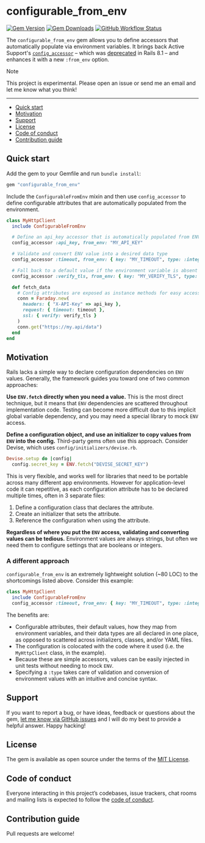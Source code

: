 # configurable_from_env

[![Gem Version](https://img.shields.io/gem/v/configurable_from_env)](https://rubygems.org/gems/configurable_from_env)
[![Gem Downloads](https://img.shields.io/gem/dt/configurable_from_env)](https://www.ruby-toolbox.com/projects/configurable_from_env)
[![GitHub Workflow Status](https://img.shields.io/github/actions/workflow/status/mattbrictson/configurable_from_env/ci.yml)](https://github.com/mattbrictson/configurable_from_env/actions/workflows/ci.yml)

The `configurable_from_env` gem allows you to define accessors that automatically populate via environment variables. It brings back Active Support's [`config_accessor`](https://github.com/rails/rails/blob/819a94934966eafb6bee6990b18372e1eb91159d/activesupport/lib/active_support/configurable.rb#L111) – which was [deprecated](https://github.com/rails/rails/pull/53970) in Rails 8.1 – and enhances it with a new `:from_env` option.

> [!NOTE]
> This project is experimental. Please open an issue or send me an email and let me know what you think!

---

- [Quick start](#quick-start)
- [Motivation](#motivation)
- [Support](#support)
- [License](#license)
- [Code of conduct](#code-of-conduct)
- [Contribution guide](#contribution-guide)

## Quick start

Add the gem to your Gemfile and run `bundle install`:

```ruby
gem "configurable_from_env"
```

Include the `ConfigurableFromEnv` mixin and then use `config_accessor` to define configurable attributes that are automatically populated from the environment.

```ruby
class MyHttpClient
  include ConfigurableFromEnv

  # Define an api_key accessor that is automatically populated from ENV["MY_API_KEY"]
  config_accessor :api_key, from_env: "MY_API_KEY"

  # Validate and convert ENV value into a desired data type
  config_accessor :timeout, from_env: { key: "MY_TIMEOUT", type: :integer }

  # Fall back to a default value if the environment variable is absent
  config_accessor :verify_tls, from_env: { key: "MY_VERIFY_TLS", type: :boolean }, default: true

  def fetch_data
    # Config attributes are exposed as instance methods for easy access
    conn = Faraday.new(
      headers: { "X-API-Key" => api_key },
      request: { timeout: timeout },
      ssl: { verify: verify_tls }
    )
    conn.get("https://my.api/data")
  end
end
```

## Motivation

Rails lacks a simple way to declare configuration dependencies on `ENV` values. Generally, the framework guides you toward one of two common approaches:

**Use `ENV.fetch` directly when you need a value.** This is the most direct technique, but it means that `ENV` dependencies are scattered throughout implementation code. Testing can become more difficult due to this implicit global variable dependency, and you may need a special library to mock `ENV` access.

**Define a configuration object, and use an initializer to copy values from `ENV` into the config.** Third-party gems often use this approach. Consider Devise, which uses `config/initializers/devise.rb`.

```ruby
Devise.setup do |config|
  config.secret_key = ENV.fetch("DEVISE_SECRET_KEY")
```

This is very flexible, and works well for libraries that need to be portable across many different app environments. However for application-level code it can repetitive, as each configuration attribute has to be declared multiple times, often in 3 separate files:

1. Define a configuration class that declares the attribute.
2. Create an initializer that sets the attribute.
3. Reference the configuration when using the attribute.

**Regardless of where you put the `ENV` access, validating and converting values can be tedious.** Environment values are always strings, but often we need them to configure settings that are booleans or integers.

### A different approach

`configurable_from_env` is an extremely lightweight solution (~80 LOC) to the shortcomings listed above. Consider this example:

```ruby
class MyHttpClient
  include ConfigurableFromEnv
  config_accessor :timeout, from_env: { key: "MY_TIMEOUT", type: :integer }, default: 30
```

The benefits are:

- Configurable attributes, their default values, how they map from environment variables, and their data types are all declared in one place, as opposed to scattered across initializers, classes, and/or YAML files.
- The configuration is colocated with the code where it used (i.e. the `MyHttpClient` class, in the example).
- Because these are simple accessors, values can be easily injected in unit tests without needing to mock `ENV`.
- Specifying a `:type` takes care of validation and conversion of environment values with an intuitive and concise syntax.

## Support

If you want to report a bug, or have ideas, feedback or questions about the gem, [let me know via GitHub issues](https://github.com/mattbrictson/configurable_from_env/issues/new) and I will do my best to provide a helpful answer. Happy hacking!

## License

The gem is available as open source under the terms of the [MIT License](LICENSE.txt).

## Code of conduct

Everyone interacting in this project’s codebases, issue trackers, chat rooms and mailing lists is expected to follow the [code of conduct](CODE_OF_CONDUCT.md).

## Contribution guide

Pull requests are welcome!
